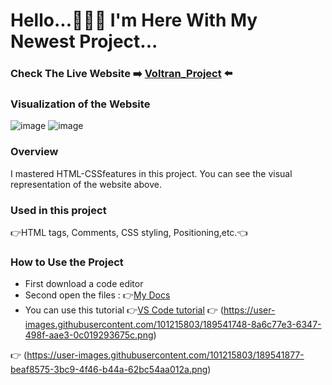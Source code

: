 # Hello...🙋🏻‍♂️ I'm Here With My Newest Project...
### Check The Live Website :arrow_right: [Voltran_Project](https://muka6363.github.io/PROJELER_MK/1.Voltran/index.html) :arrow_left:
### Visualization of the Website
![image](https://user-images.githubusercontent.com/101215803/189541748-8a6c77e3-6347-498f-aae3-0c019293675c.png)
![image](https://user-images.githubusercontent.com/101215803/189541877-beaf8575-3bc9-4f46-b44a-62bc54aa012a.png)


### Overview
I mastered HTML-CSSfeatures in this project. You can see the visual representation of the website above.
### Used in this project
:point_right:HTML tags, Comments, CSS styling, Positioning,etc.:point_left:
### How to Use the Project
+ First download a code editor
+ Second open the files : :point_right:[My Docs](https://muka6363.github.io/PROJELER_MK/1.Voltran/index.html)
+ You can use this tutorial :point_right:[VS Code tutorial](https://www.youtube.com/watch?v=fJEbVCrEMSE)
:point_right: (https://user-images.githubusercontent.com/101215803/189541748-8a6c77e3-6347-498f-aae3-0c019293675c.png)

:point_right: (https://user-images.githubusercontent.com/101215803/189541877-beaf8575-3bc9-4f46-b44a-62bc54aa012a.png)
